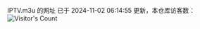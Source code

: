 IPTV.m3u 的网址 已于 2024-11-02 06:14:55 更新，本仓库访客数：![Visitor's Count](https://profile-counter.glitch.me/hero1898_tv/count.svg)

